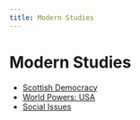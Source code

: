 ```yaml
---
title: Modern Studies
---
```

# Modern Studies
* [Scottish Democracy](scottish-democracy.html)
* [World Powers: USA](usa.html)
* [Social Issues](social-issues.html)
